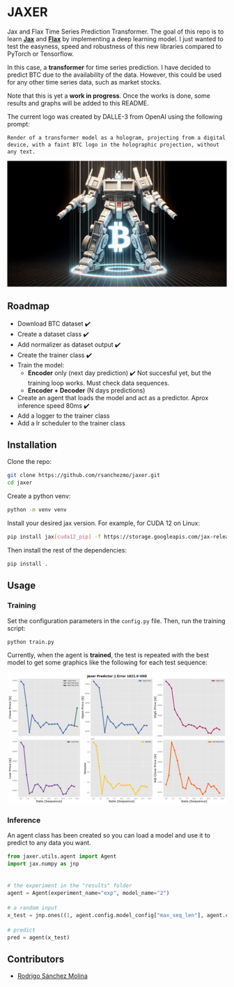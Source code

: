 # JAXER
Jax and Flax Time Series Prediction Transformer. The goal of this repo is to learn [**Jax**](https://jax.readthedocs.io/en/latest/) and [**Flax**](https://flax.readthedocs.io/en/latest/) by implementing a deep learning model. I just wanted to test the easyness, speed and robustness of this new libraries compared to PyTorch or Tensorflow. 

In this case, a **transformer** for time series prediction. I have decided to predict BTC due to the availability of the data. However, this could be used for any other time series data, such as market stocks.

Note that this is yet a **work in progress**. Once the works is done, some results and graphs will be added to this README.

The current logo was created by DALLE-3 from OpenAI using the following prompt:
```
Render of a transformer model as a hologram, projecting from a digital device, with a faint BTC logo in the holographic projection, without any text.
```

![Jaxer Logo](/data/btc_transformer.png)


## Roadmap
- Download BTC dataset ✔️
- Create a dataset class ✔️
- Add normalizer as dataset output ✔️
- Create the trainer class ✔️
- Train the model:
    - **Encoder** only (next day prediction) ✔️ Not succesful yet, but the training loop works. Must check data sequences.
    - **Encoder + Decoder** (N days predictions)
- Create an agent that loads the model and act as a predictor. Aprox  inference speed 80ms ✔️
- Add a logger to the trainer class
- Add a lr scheduler to the trainer class

## Installation

Clone the repo:
```bash
git clone https://github.com/rsanchezmo/jaxer.git
cd jaxer
```

Create a python venv:
```bash
python -m venv venv
```

Install your desired jax version. For example, for CUDA 12 on Linux:
```bash
pip install jax[cuda12_pip] -f https://storage.googleapis.com/jax-releases/jax_cuda_releases.html
```

Then install the rest of the dependencies:

```bash
pip install .
```

## Usage
### Training
Set the configuration parameters in the `config.py` file. Then, run the training script:
```bash
python train.py
```

Currently, when the agent is **trained**, the test is repeated with the best model to get some graphics like the following for each test sequence:

![Example Predictions](/data/example_output.png)

### Inference
An agent class has been created so you can load a model and use it to predict to any data you want. 

```python
from jaxer.utils.agent import Agent
import jax.numpy as jnp


# the experiment in the "results" folder
agent = Agent(experiment_name="exp", model_name="2") 

# a random input
x_test = jnp.ones((1, agent.config.model_config["max_seq_len"], agent.config.model_config["input_features"]))

# predict
pred = agent(x_test)

```

## Contributors
- [Rodrigo Sánchez Molina](rsanchezm98@gmail.com)
